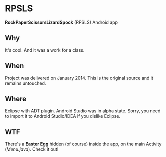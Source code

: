 # RPSLS
**RockPaperScissorsLizardSpock** (RPSLS) Android app

## Why
It's cool. And it was a work for a class.

## When
Project was delivered on January 2014. This is the original source and it remains untouched.

## Where
Eclipse with ADT plugin. Android Studio was in alpha state.
Sorry, you need to import it to Android Studio/IDEA if you dislike Eclipse.

## WTF
There's a **Easter Egg** hidden (of course) inside the app, on the main Activity (*Menu.java*). Check it out!
